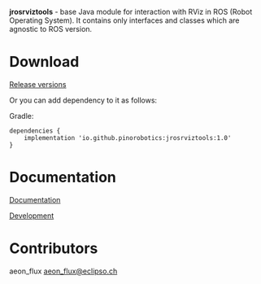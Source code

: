 **jrosrviztools** - base Java module for interaction with RViz in ROS (Robot Operating System). It contains only interfaces and classes which are agnostic to ROS version.

# Download

[Release versions](https://github.com/pinorobotics/jrosrviztools/releases)

Or you can add dependency to it as follows:

Gradle:

```
dependencies {
    implementation 'io.github.pinorobotics:jrosrviztools:1.0'
}
```

# Documentation

[Documentation](http://pinoweb.freetzi.com/jrosrviztools)

[Development](DEVELOPMENT.md)

# Contributors

aeon_flux <aeon_flux@eclipso.ch>
